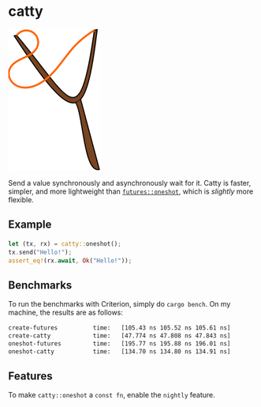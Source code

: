 # catty

![a picture of a slingshot](catty.svg)

Send a value synchronously and asynchronously wait for it. Catty is faster, simpler, and more lightweight than
[`futures::oneshot`](https://docs.rs/futures/0.3.5/futures/channel/oneshot/index.html), which is *slightly* more flexible.

## Example

```rust
let (tx, rx) = catty::oneshot();
tx.send("Hello!");
assert_eq!(rx.await, Ok("Hello!"));
```

## Benchmarks

To run the benchmarks with Criterion, simply do `cargo bench`. On my machine, the results are as follows:

```
create-futures          time:   [105.43 ns 105.52 ns 105.61 ns]
create-catty            time:   [47.774 ns 47.808 ns 47.843 ns]
oneshot-futures         time:   [195.77 ns 195.88 ns 196.01 ns]
oneshot-catty           time:   [134.70 ns 134.80 ns 134.91 ns]
```

## Features

To make `catty::oneshot` a `const fn`, enable the `nightly` feature.
